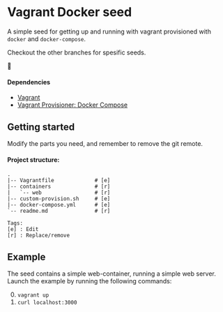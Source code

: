 # Vagrant Docker seed

A simple seed for getting up and running with vagrant provisioned with `docker`
and `docker-compose`.

Checkout the other branches for spesific seeds.

:whale:

#### Dependencies
- [Vagrant](https://www.vagrantup.com/)
- [Vagrant Provisioner: Docker Compose](https://github.com/leighmcculloch/vagrant-docker-compose)

## Getting started

Modify the parts you need, and remember to remove the git remote.

#### Project structure:

```
.
|-- Vagrantfile             # [e]
|-- containers              # [r]
|   `-- web                 # [r]
|-- custom-provision.sh     # [e]
|-- docker-compose.yml      # [e]
`-- readme.md               # [r]

Tags:
[e] : Edit
[r] : Replace/remove
```

## Example

The seed contains a simple web-container, running a simple web server.
Launch the example by running the following commands:

0. `vagrant up`
0. `curl localhost:3000`
